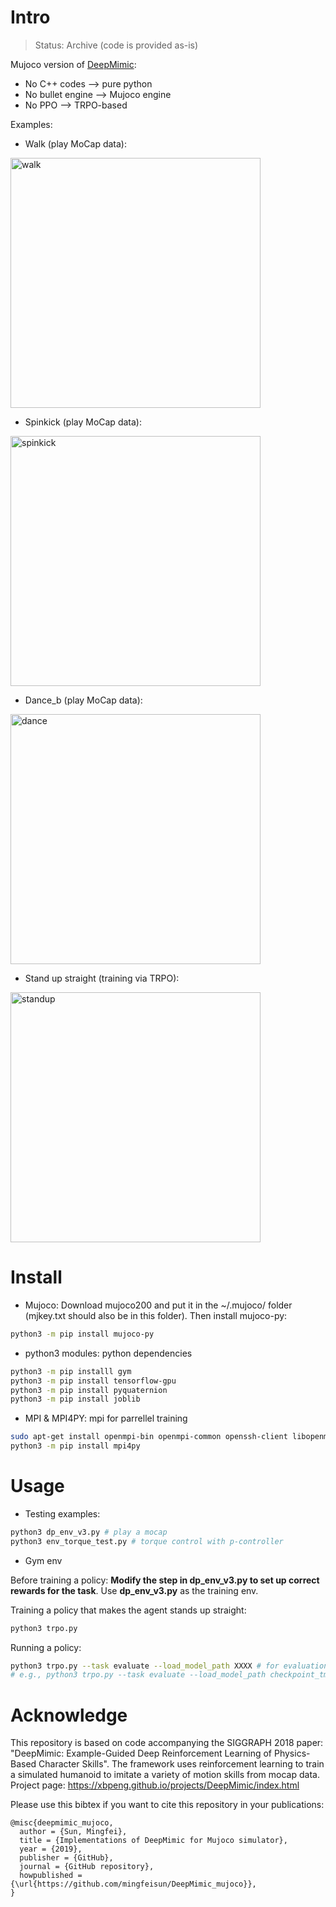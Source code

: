 # Intro
> Status: Archive (code is provided as-is)

Mujoco version of [DeepMimic](https://xbpeng.github.io/projects/DeepMimic/index.html): 
* No C++ codes --> pure python
* No bullet engine --> Mujoco engine
* No PPO --> TRPO-based 

Examples: 

* Walk (play MoCap data):
<img src="docs/walk.gif" alt="walk" width="400px"/>

* Spinkick (play MoCap data):
<img src="docs/spinkick.gif" alt="spinkick" width="400px"/>

* Dance_b (play MoCap data):
<img src="docs/dance.gif" alt="dance" width="400px"/>

* Stand up straight (training via TRPO):
<img src="docs/standup.gif" alt="standup" width="400px"/>

# Install
* Mujoco: Download mujoco200 and put it in the ~/.mujoco/ folder (mjkey.txt should also be in this folder). Then install mujoco-py:
``` bash 
python3 -m pip install mujoco-py
```

* python3 modules: python dependencies
``` bash
python3 -m pip installl gym
python3 -m pip install tensorflow-gpu
python3 -m pip install pyquaternion
python3 -m pip install joblib
```

* MPI & MPI4PY: mpi for parrellel training
``` bash 
sudo apt-get install openmpi-bin openmpi-common openssh-client libopenmpi-dev
python3 -m pip install mpi4py
```

# Usage
* Testing examples:
``` bash
python3 dp_env_v3.py # play a mocap
python3 env_torque_test.py # torque control with p-controller
```

* Gym env

Before training a policy:
**Modify the step in dp_env_v3.py to set up correct rewards for the task**. Use **dp_env_v3.py** as the training env.

Training a policy that makes the agent stands up straight:
``` bash
python3 trpo.py
```
Running a policy:
``` bash
python3 trpo.py --task evaluate --load_model_path XXXX # for evaluation
# e.g., python3 trpo.py --task evaluate --load_model_path checkpoint_tmp/DeepMimic/trpo-walk-0/DeepMimic/trpo-walk-0
```

# Acknowledge

This repository is based on code accompanying the SIGGRAPH 2018 paper:
"DeepMimic: Example-Guided Deep Reinforcement Learning of Physics-Based Character Skills".
The framework uses reinforcement learning to train a simulated humanoid to imitate a variety
of motion skills from mocap data.
Project page: https://xbpeng.github.io/projects/DeepMimic/index.html

Please use this bibtex if you want to cite this repository in your publications:
```
@misc{deepmimic_mujoco,
  author = {Sun, Mingfei},
  title = {Implementations of DeepMimic for Mujoco simulator},
  year = {2019},
  publisher = {GitHub},
  journal = {GitHub repository},
  howpublished = {\url{https://github.com/mingfeisun/DeepMimic_mujoco}},
}
```
